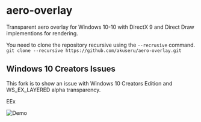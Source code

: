 # aero-overlay
Transparent aero overlay for Windows 10-10 with DirectX 9 and Direct Draw implementions for rendering.

You need to clone the repository recursive using the `--recrusive` command.
```git clone --recursive https://github.com/akuseru/aero-overlay.git```

## Windows 10 Creators Issues
This fork is to show an issue with Windows 10 Creators Edition and WS_EX_LAYERED alpha transparency. 


EEx

![Demo](https://vgy.me/h8A8U1.png)
